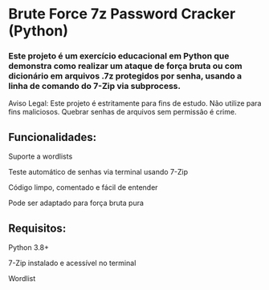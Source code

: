 # Brute Force 7z Password Cracker (Python)
### Este projeto é um exercício educacional em Python que demonstra como realizar um ataque de força bruta ou com dicionário em arquivos .7z protegidos por senha, usando a linha de comando do 7-Zip via subprocess.

Aviso Legal: Este projeto é estritamente para fins de estudo. Não utilize para fins maliciosos. Quebrar senhas de arquivos sem permissão é crime.

## Funcionalidades:
Suporte a wordlists

Teste automático de senhas via terminal usando 7-Zip

Código limpo, comentado e fácil de entender

Pode ser adaptado para força bruta pura

## Requisitos:
Python 3.8+

7-Zip instalado e acessível no terminal

Wordlist

